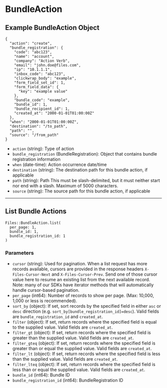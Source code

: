 # BundleAction

## Example BundleAction Object

```
{
  "action": "create",
  "bundle_registration": {
    "code": "abc123",
    "name": "account",
    "company": "Action Verb",
    "email": "john.doe@files.com",
    "ip": "10.1.1.1",
    "inbox_code": "abc123",
    "clickwrap_body": "example",
    "form_field_set_id": 1,
    "form_field_data": {
      "key": "example value"
    },
    "bundle_code": "example",
    "bundle_id": 1,
    "bundle_recipient_id": 1,
    "created_at": "2000-01-01T01:00:00Z"
  },
  "when": "2000-01-01T01:00:00Z",
  "destination": "/to_path",
  "path": "",
  "source": "/from_path"
}
```

* `action` (string): Type of action
* `bundle_registration` (BundleRegistration): Object that contains bundle registration information
* `when` (date-time): Action occurrence date/time
* `destination` (string): The destination path for this bundle action, if applicable
* `path` (string): Path This must be slash-delimited, but it must neither start nor end with a slash. Maximum of 5000 characters.
* `source` (string): The source path for this bundle action, if applicable


---

## List Bundle Actions

```
Files::BundleAction.list(
  per_page: 1, 
  bundle_id: 1, 
  bundle_registration_id: 1
)
```

### Parameters

* `cursor` (string): Used for pagination.  When a list request has more records available, cursors are provided in the response headers `X-Files-Cursor-Next` and `X-Files-Cursor-Prev`.  Send one of those cursor value here to resume an existing list from the next available record.  Note: many of our SDKs have iterator methods that will automatically handle cursor-based pagination.
* `per_page` (int64): Number of records to show per page.  (Max: 10,000, 1,000 or less is recommended).
* `sort_by` (object): If set, sort records by the specified field in either `asc` or `desc` direction (e.g. `sort_by[bundle_registration_id]=desc`). Valid fields are `bundle_registration_id` and `created_at`.
* `filter` (object): If set, return records where the specified field is equal to the supplied value. Valid fields are `created_at`.
* `filter_gt` (object): If set, return records where the specified field is greater than the supplied value. Valid fields are `created_at`.
* `filter_gteq` (object): If set, return records where the specified field is greater than or equal the supplied value. Valid fields are `created_at`.
* `filter_lt` (object): If set, return records where the specified field is less than the supplied value. Valid fields are `created_at`.
* `filter_lteq` (object): If set, return records where the specified field is less than or equal the supplied value. Valid fields are `created_at`.
* `bundle_id` (int64): Bundle ID
* `bundle_registration_id` (int64): BundleRegistration ID
